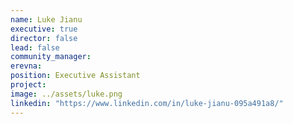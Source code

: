 ```yaml
---
name: Luke Jianu
executive: true
director: false
lead: false
community_manager: 
erevna:   
position: Executive Assistant
project:  
image: ../assets/luke.png
linkedin: "https://www.linkedin.com/in/luke-jianu-095a491a8/"
---
```

